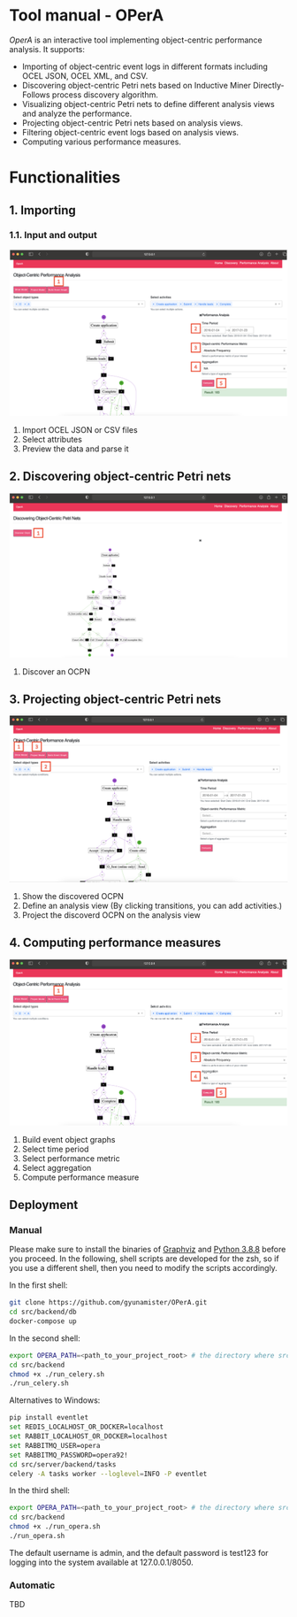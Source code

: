 # Tool manual - OPerA

*OperA* is an interactive tool implementing object-centric performance analysis. 
It supports:
- Importing of object-centric event logs in different formats including OCEL JSON, OCEL XML, and CSV.
- Discovering object-centric Petri nets based on Inductive Miner Directly-Follows process discovery algorithm.
- Visualizing object-centric Petri nets to define different analysis views and analyze the performance.
- Projecting object-centric Petri nets based on analysis views.
- Filtering object-centric event logs based on analysis views. 
- Computing various performance measures.



# Functionalities

## 1. Importing

### 1.1. Input and output

![resources/images/Untitled%201.png](resources/images/p1.png)

1. Import OCEL JSON or CSV files
2. Select attributes
3. Preview the data and parse it

## 2. Discovering object-centric Petri nets

![resources/images/Untitled%202.png](resources/images/p2.png)

1. Discover an OCPN

## 3. Projecting object-centric Petri nets

![resources/images/Untitled%208.png](resources/images/p3.png)

1. Show the discovered OCPN
2. Define an analysis view (By clicking transitions, you can add activities.)
3. Project the discoverd OCPN on the analysis view

## 4. Computing performance measures

![resources/images/Untitled%208.png](resources/images/p4.png)

1. Build event object graphs 
2. Select time period
3. Select performance metric
4. Select aggregation 
5. Compute performance measure 

## Deployment

### Manual

Please make sure to install the binaries of [Graphviz](https://graphviz.org/) and [Python 3.8.8](https://www.python.org/downloads/release/python-383/) before you proceed. In the following, shell scripts are developed for the zsh, so if you use a different shell, then you need to modify the scripts accordingly.

In the first shell:

```bash
git clone https://github.com/gyunamister/OPerA.git
cd src/backend/db
docker-compose up
```

In the second shell:

```bash
export OPERA_PATH=<path_to_your_project_root> # the directory where src/ is located
cd src/backend
chmod +x ./run_celery.sh
./run_celery.sh
```

Alternatives to Windows:

```bash
pip install eventlet  
set REDIS_LOCALHOST_OR_DOCKER=localhost
set RABBIT_LOCALHOST_OR_DOCKER=localhost
set RABBITMQ_USER=opera
set RABBITMQ_PASSWORD=opera92! 
cd src/server/backend/tasks
celery -A tasks worker --loglevel=INFO -P eventlet
```

In the third shell:

```bash
export OPERA_PATH=<path_to_your_project_root> # the directory where src/ is located
cd src/backend
chmod +x ./run_opera.sh
./run_opera.sh
```

The default username is admin, and the default password is test123 for logging into the system available at 127.0.0.1/8050.

### Automatic

TBD
